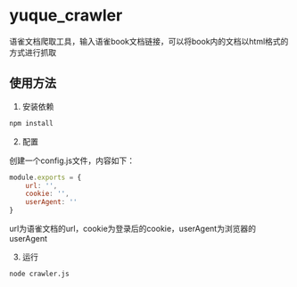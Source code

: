 # yuque_crawler

语雀文档爬取工具，输入语雀book文档链接，可以将book内的文档以html格式的方式进行抓取

## 使用方法

1. 安装依赖

```bash
npm install
```

2. 配置

创建一个config.js文件，内容如下：

```javascript
module.exports = {
    url: '',
    cookie: '', 
    userAgent: ''  
}
```

url为语雀文档的url，cookie为登录后的cookie，userAgent为浏览器的userAgent

3. 运行

```bash
node crawler.js
```
